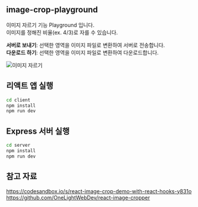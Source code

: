 ## image-crop-playground

이미지 자르기 기능 Playground 입니다.  
이미지를 정해진 비율(ex. 4/3)로 자를 수 있습니다.  

**서버로 보내기**: 선택한 영역을 이미지 파일로 변환하여 서버로 전송합니다.   
**다운로드 하기**: 선택한 영역을 이미지 파일로 변환하여 다운로드합니다.  


![이미지 자르기](https://github.com/bbearcookie/image-crop-playground/assets/50488780/78777fd3-33d6-4b85-a456-683f81079f70)


## 리액트 앱 실행

```sh
cd client
npm install
npm run dev
```

## Express 서버 실행

```sh
cd server
npm install
npm run dev
```

## 참고 자료
https://codesandbox.io/s/react-image-crop-demo-with-react-hooks-y831o  
https://github.com/OneLightWebDev/react-image-cropper  
